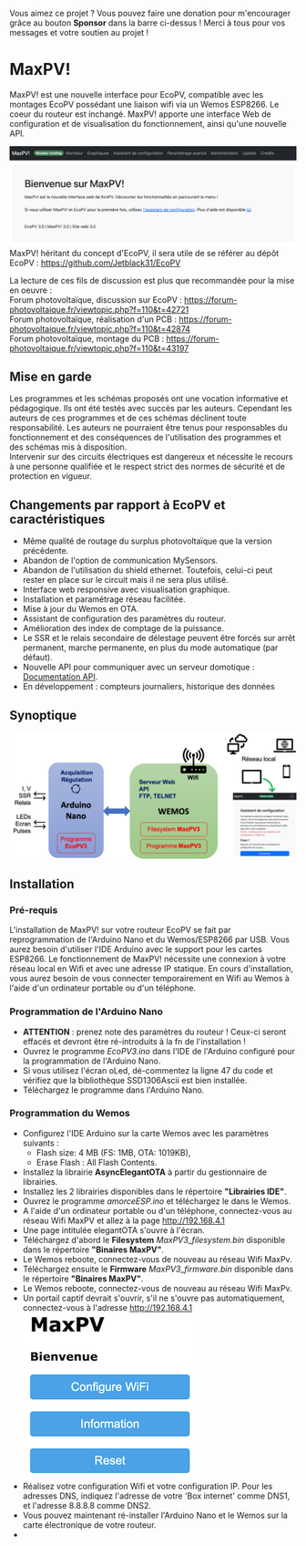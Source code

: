 Vous aimez ce projet ? Vous pouvez faire une donation pour m'encourager grâce au bouton **Sponsor** dans la barre ci-dessus !
Merci à tous pour vos messages et votre soutien au projet !

# MaxPV!
MaxPV! est une nouvelle interface pour EcoPV, compatible avec les montages EcoPV possédant une liaison wifi via un Wemos ESP8266. Le coeur du routeur est inchangé. MaxPV! apporte une interface Web de configuration et de visualisation du fonctionnement, ainsi qu'une nouvelle API.

![MaxPV! main page](images/mainpage.png)  
MaxPV! héritant du concept d'EcoPV, il sera utile de se référer au dépôt EcoPV : https://github.com/Jetblack31/EcoPV

La lecture de ces fils de discussion est plus que recommandée pour la mise en oeuvre :  
Forum photovoltaïque, discussion sur EcoPV : https://forum-photovoltaique.fr/viewtopic.php?f=110&t=42721  
Forum photovoltaïque, réalisation d'un PCB : https://forum-photovoltaique.fr/viewtopic.php?f=110&t=42874  
Forum photovoltaïque, montage du PCB : https://forum-photovoltaique.fr/viewtopic.php?f=110&t=43197  

## Mise en garde  
Les programmes et les schémas proposés ont une vocation informative et pédagogique. Ils ont été testés avec succès par les auteurs. Cependant les auteurs de ces programmes et de ces schémas déclinent toute responsabilité. Les auteurs ne pourraient être tenus pour responsables du fonctionnement et des conséquences de l'utilisation des programmes et des schémas mis à disposition.  
Intervenir sur des circuits électriques est dangereux et nécessite le recours à une personne qualifiée et le respect strict des normes de sécurité et de protection en vigueur.

## Changements par rapport à EcoPV et caractéristiques
* Même qualité de routage du surplus photovoltaïque que la version précédente.
* Abandon de l'option de communication MySensors.
* Abandon de l'utilisation du shield ethernet. Toutefois, celui-ci peut rester en place sur le circuit mais il ne sera plus utilisé.
* Interface web responsive avec visualisation graphique.
* Installation et paramétrage réseau facilitée.
* Mise à jour du Wemos en OTA.
* Assistant de configuration des paramètres du routeur.
* Amélioration des index de comptage de la puissance.
* Le SSR et le relais secondaire de délestage peuvent être forcés sur arrêt permanent, marche permanente, en plus du mode automatique (par défaut).
* Nouvelle API pour communiquer avec un serveur domotique : [Documentation API](Documentation%20API/API_MaxPV.pdf).
* En développement : compteurs journaliers, historique des données

## Synoptique
![MaxPV! synoptique](images/synoptique.png)

## Installation
### Pré-requis
L'installation de MaxPV! sur votre routeur EcoPV se fait par reprogrammation de l'Arduino Nano et du Wemos/ESP8266 par USB. Vous aurez besoin d'utiliser l'IDE Arduino avec le support pour les cartes ESP8266.
Le fonctionnement de MaxPV! nécessite une connexion à votre réseau local en Wifi et avec une adresse IP statique. En cours d'installation, vous aurez besoin de vous connecter temporairement en Wifi au Wemos à l'aide d'un ordinateur portable ou d'un téléphone.

### Programmation de l'Arduino Nano
* **ATTENTION** : prenez note des paramètres du routeur ! Ceux-ci seront effacés et devront être ré-introduits à la fn de l'installation !
* Ouvrez le programme *EcoPV3.ino* dans l'IDE de l'Arduino configuré pour la programmation de l'Arduino Nano.
* Si vous utilisez l'écran oLed, dé-commentez la ligne 47 du code et vérifiez que la bibliothèque SSD1306Ascii est bien installée.
* Téléchargez le programme dans l'Arduino Nano.

### Programmation du Wemos
* Configurez l'IDE Arduino sur la carte Wemos avec les paramètres suivants : 
  * Flash size: 4 MB (FS: 1MB, OTA: 1019KB),
  * Erase Flash : All Flash Contents.
* Installez la librairie **AsyncElegantOTA** à partir du gestionnaire de librairies.
* Installez les 2 librairies disponibles dans le répertoire **"Librairies IDE"**.
* Ouvrez le programme *amorceESP.ino* et téléchargez le dans le Wemos.
* A l'aide d'un ordinateur portable ou d'un téléphone, connectez-vous au réseau Wifi MaxPV et allez à la page http://192.168.4.1
* Une page intitulée elegantOTA s'ouvre à l'écran.
* Téléchargez d'abord le **Filesystem** *MaxPV3_filesystem.bin* disponible dans le répertoire **"Binaires MaxPV"**.
* Le Wemos reboote, connectez-vous de nouveau au réseau Wifi MaxPv.
* Téléchargez ensuite le **Firmware** *MaxPV3_firmware.bin* disponible dans le répertoire **"Binaires MaxPV"**.
* Le Wemos reboote, connectez-vous de nouveau au réseau Wifi MaxPv.
* Un portail captif devrait s'ouvrir, s'il ne s'ouvre pas automatiquement, connectez-vous à l'adresse http://192.168.4.1
![MaxPV! captif portal](images/captif.png)
* Réalisez votre configuration Wifi et votre configuration IP. Pour les adresses DNS, indiquez l'adresse de votre 'Box internet' comme DNS1, et l'adresse 8.8.8.8 comme DNS2.
* Vous pouvez maintenant ré-installer l'Arduino Nano et le Wemos sur la carte électronique de votre routeur.
* 

